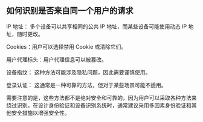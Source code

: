 ## 如何识别是否来自同一个用户的请求

IP 地址： 多个设备可以共享相同的公共 IP 地址，而某些设备可能使用动态 IP 地址，随时更改。

Cookies：用户可以选择禁用 Cookie 或清除它们。

用户代理标头：用户代理信息可以被篡改。

设备指纹： 这种方法可能涉及隐私问题，因此需要谨慎使用。

登录认证： 这通常是一种可靠的方法，但对于某些场景可能不适用。

需要注意的是，这些方法都不是绝对安全和可靠的，因为用户可以采取各种方法来绕过识别。在设计身份验证和设备识别系统时，通常建议采用多因素身份验证和其他安全措施以增强安全性。

